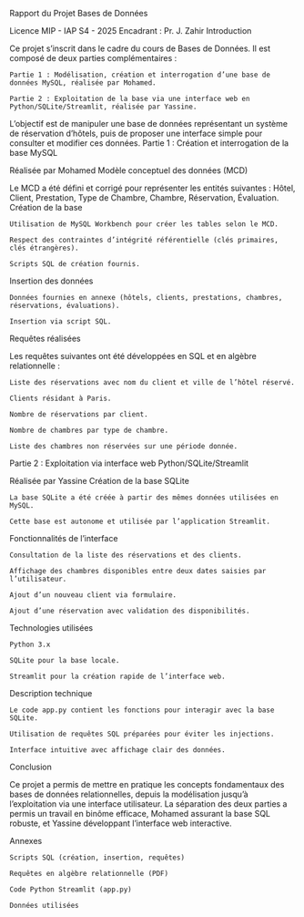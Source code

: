 Rapport du Projet Bases de Données

Licence MIP - IAP S4 - 2025
Encadrant : Pr. J. Zahir
Introduction

Ce projet s’inscrit dans le cadre du cours de Bases de Données. Il est composé de deux parties complémentaires :

    Partie 1 : Modélisation, création et interrogation d’une base de données MySQL, réalisée par Mohamed.

    Partie 2 : Exploitation de la base via une interface web en Python/SQLite/Streamlit, réalisée par Yassine.

L’objectif est de manipuler une base de données représentant un système de réservation d’hôtels, puis de proposer une interface simple pour consulter et modifier ces données.
Partie 1 : Création et interrogation de la base MySQL

Réalisée par Mohamed
Modèle conceptuel des données (MCD)

Le MCD a été défini et corrigé pour représenter les entités suivantes : Hôtel, Client, Prestation, Type de Chambre, Chambre, Réservation, Évaluation.
Création de la base

    Utilisation de MySQL Workbench pour créer les tables selon le MCD.

    Respect des contraintes d’intégrité référentielle (clés primaires, clés étrangères).

    Scripts SQL de création fournis.

Insertion des données

    Données fournies en annexe (hôtels, clients, prestations, chambres, réservations, évaluations).

    Insertion via script SQL.

Requêtes réalisées

Les requêtes suivantes ont été développées en SQL et en algèbre relationnelle :

    Liste des réservations avec nom du client et ville de l’hôtel réservé.

    Clients résidant à Paris.

    Nombre de réservations par client.

    Nombre de chambres par type de chambre.

    Liste des chambres non réservées sur une période donnée.

Partie 2 : Exploitation via interface web Python/SQLite/Streamlit

Réalisée par Yassine
Création de la base SQLite

    La base SQLite a été créée à partir des mêmes données utilisées en MySQL.

    Cette base est autonome et utilisée par l’application Streamlit.

Fonctionnalités de l’interface

    Consultation de la liste des réservations et des clients.

    Affichage des chambres disponibles entre deux dates saisies par l’utilisateur.

    Ajout d’un nouveau client via formulaire.

    Ajout d’une réservation avec validation des disponibilités.

Technologies utilisées

    Python 3.x

    SQLite pour la base locale.

    Streamlit pour la création rapide de l’interface web.

Description technique

    Le code app.py contient les fonctions pour interagir avec la base SQLite.

    Utilisation de requêtes SQL préparées pour éviter les injections.

    Interface intuitive avec affichage clair des données.

Conclusion

Ce projet a permis de mettre en pratique les concepts fondamentaux des bases de données relationnelles, depuis la modélisation jusqu’à l’exploitation via une interface utilisateur. La séparation des deux parties a permis un travail en binôme efficace, Mohamed assurant la base SQL robuste, et Yassine développant l’interface web interactive.

Annexes

    Scripts SQL (création, insertion, requêtes)

    Requêtes en algèbre relationnelle (PDF)

    Code Python Streamlit (app.py)

    Données utilisées
